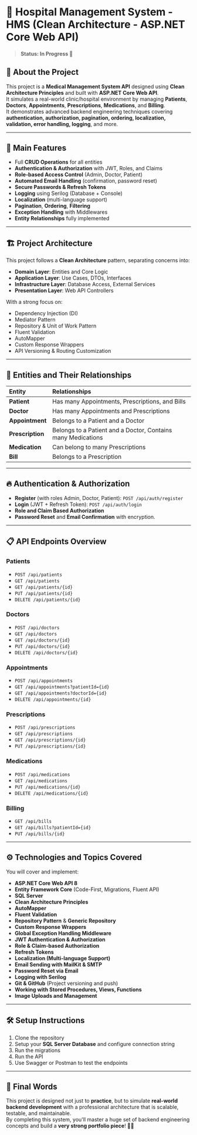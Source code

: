 

# 🏥 Hospital Management System - HMS (Clean Architecture - ASP.NET Core Web API)
>#### **Status: In Progress 🚧**

## 📑 About the Project

This project is a **Medical Management System API** designed using **Clean Architecture Principles** and built with **ASP.NET Core Web API**.  
It simulates a real-world clinic/hospital environment by managing **Patients**, **Doctors**, **Appointments**, **Prescriptions**, **Medications**, and **Billing**.  
It demonstrates advanced backend engineering techniques covering **authentication, authorization, pagination, ordering, localization, validation, error handling, logging**, and more.

---

## 🎯 Main Features

- Full **CRUD Operations** for all entities
- **Authentication & Authorization** with JWT, Roles, and Claims
- **Role-based Access Control** (Admin, Doctor, Patient)
- **Automated Email Handling** (confirmation, password reset)
- **Secure Passwords & Refresh Tokens**
- **Logging** using Serilog (Database + Console)
- **Localization** (multi-language support)
- **Pagination**, **Ordering**, **Filtering**
- **Exception Handling** with Middlewares
- **Entity Relationships** fully implemented

---

## 🏗️ Project Architecture

This project follows a **Clean Architecture** pattern, separating concerns into:

- **Domain Layer**: Entities and Core Logic
- **Application Layer**: Use Cases, DTOs, Interfaces
- **Infrastructure Layer**: Database Access, External Services
- **Presentation Layer**: Web API Controllers

With a strong focus on:

- Dependency Injection (DI)
- Mediator Pattern
- Repository & Unit of Work Pattern
- Fluent Validation
- AutoMapper
- Custom Response Wrappers
- API Versioning & Routing Customization

---

## 🧱 Entities and Their Relationships

| Entity | Relationships |
|:---|:---|
| **Patient** | Has many Appointments, Prescriptions, and Bills |
| **Doctor** | Has many Appointments and Prescriptions |
| **Appointment** | Belongs to a Patient and a Doctor |
| **Prescription** | Belongs to a Patient and a Doctor, Contains many Medications |
| **Medication** | Can belong to many Prescriptions |
| **Bill** | Belongs to a Prescription |

---

## 🔥 Authentication & Authorization

- **Register** (with roles Admin, Doctor, Patient): `POST /api/auth/register`
- **Login** (JWT + Refresh Token): `POST /api/auth/login`
- **Role and Claim Based Authorization**
- **Password Reset** and **Email Confirmation** with encryption.

---

## 📋 API Endpoints Overview

### Patients

- `POST /api/patients`
- `GET /api/patients`
- `GET /api/patients/{id}`
- `PUT /api/patients/{id}`
- `DELETE /api/patients/{id}`

### Doctors

- `POST /api/doctors`
- `GET /api/doctors`
- `GET /api/doctors/{id}`
- `PUT /api/doctors/{id}`
- `DELETE /api/doctors/{id}`

### Appointments

- `POST /api/appointments`
- `GET /api/appointments?patientId={id}`
- `GET /api/appointments?doctorId={id}`
- `DELETE /api/appointments/{id}`

### Prescriptions

- `POST /api/prescriptions`
- `GET /api/prescriptions`
- `GET /api/prescriptions/{id}`
- `PUT /api/prescriptions/{id}`

### Medications

- `POST /api/medications`
- `GET /api/medications`
- `PUT /api/medications/{id}`
- `DELETE /api/medications/{id}`

### Billing

- `GET /api/bills`
- `GET /api/bills?patientId={id}`
- `PUT /api/bills/{id}`

---

## ⚙️ Technologies and Topics Covered

You will cover and implement:

- **ASP.NET Core Web API 8**
- **Entity Framework Core** (Code-First, Migrations, Fluent API)
- **SQL Server**
- **Clean Architecture Principles**
- **AutoMapper**
- **Fluent Validation**
- **Repository Pattern** & **Generic Repository**
- **Custom Response Wrappers**
- **Global Exception Handling Middleware**
- **JWT Authentication & Authorization**
- **Role & Claim-based Authorization**
- **Refresh Tokens**
- **Localization (Multi-language Support)**
- **Email Sending with MailKit & SMTP**
- **Password Reset via Email**
- **Logging with Serilog**
- **Git & GitHub** (Project versioning and push)
- **Working with Stored Procedures, Views, Functions**
- **Image Uploads and Management**

---

## 🛠️ Setup Instructions

1. Clone the repository
2. Setup your **SQL Server Database** and configure connection string
3. Run the migrations
4. Run the API
5. Use Swagger or Postman to test the endpoints

---

## 🚀 Final Words

This project is designed not just to **practice**, but to simulate **real-world backend development** with a professional architecture that is scalable, testable, and maintainable.  
By completing this system, you'll master a huge set of backend engineering concepts and build a **very strong portfolio piece**! 💪✨

